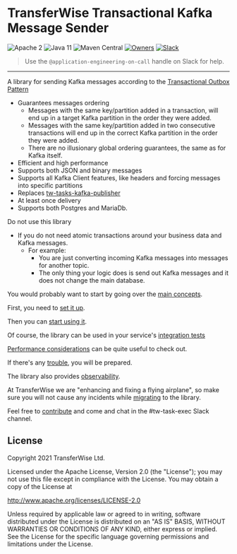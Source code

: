 # TransferWise Transactional Kafka Message Sender
![Apache 2](https://img.shields.io/hexpm/l/plug.svg)
![Java 11](https://img.shields.io/badge/Java-11-blue.svg)
![Maven Central](https://badgen.net/maven/v/maven-central/com.transferwise.kafka/tw-tkms-starter)
[![Owners](https://img.shields.io/badge/team-AppEng-blueviolet.svg?logo=wise)](https://transferwise.atlassian.net/wiki/spaces/EKB/pages/2520812116/Application+Engineering+Team) [![Slack](https://img.shields.io/badge/slack-tw--task--exec-blue.svg?logo=slack)](https://wise.slack.com/archives/C7P9L0B6Z)
> Use the `@application-engineering-on-call` handle on Slack for help.
---

A library for sending Kafka messages according to the [Transactional Outbox Pattern](https://microservices.io/patterns/data/transactional-outbox.html)

* Guarantees messages ordering
  * Messages with the same key/partition added in a transaction, will end up in a target Kafka partition in the order they were added.
  * Messages with the same key/partition added in two consecutive transactions will end up in the correct Kafka partition in the order they were added.
  * There are no illusionary global ordering guarantees, the same as for Kafka itself.
* Efficient and high performance
* Supports both JSON and binary messages
* Supports all Kafka Client features, like headers and forcing messages into specific partitions
* Replaces [tw-tasks-kafka-publisher](https://github.com/transferwise/tw-tasks-executor/tree/master/tw-tasks-kafka-publisher)
* At least once delivery
* Supports both Postgres and MariaDb.

Do not use this library
* If you do not need atomic transactions around your business data and Kafka messages.
  * For example:
    * You are just converting incoming Kafka messages into messages for another topic.
    * The only thing your logic does is send out Kafka messages and it does not change the main database.

You would probably want to start by going over the [main concepts](docs/concepts.md).

First, you need to [set it up](docs/setup.md).

Then you can [start using it](docs/usage.md).

Of course, the library can be used in your service's [integration tests](docs/testing.md)

[Performance considerations](docs/performance.md) can be quite useful to check out.

If there's any [trouble](docs/troubleshooting.md), you will be prepared.

The library also provides [observability](docs/observability.md).

At TransferWise we are "enhancing and fixing a flying airplane", so make sure you will not cause any incidents while
[migrating](docs/migration.md) to the library.

Feel free to [contribute](docs/contributing.md) and come and chat in the #tw-task-exec Slack channel.

## License
Copyright 2021 TransferWise Ltd.

Licensed under the Apache License, Version 2.0 (the "License");
you may not use this file except in compliance with the License.
You may obtain a copy of the License at

http://www.apache.org/licenses/LICENSE-2.0

Unless required by applicable law or agreed to in writing, software
distributed under the License is distributed on an "AS IS" BASIS,
WITHOUT WARRANTIES OR CONDITIONS OF ANY KIND, either express or implied.
See the License for the specific language governing permissions and
limitations under the License.
